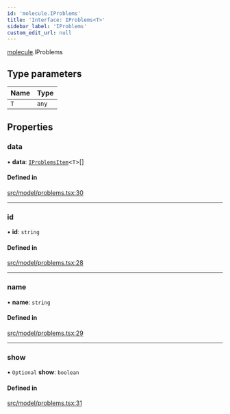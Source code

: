 ```yaml
---
id: 'molecule.IProblems'
title: 'Interface: IProblems<T>'
sidebar_label: 'IProblems'
custom_edit_url: null
---
```


[molecule](../namespaces/molecule).IProblems

## Type parameters

| Name | Type  |
| :--- | :---- |
| `T`  | `any` |

## Properties

### data

• **data**: [`IProblemsItem`](molecule.IProblemsItem)<`T`\>[]

#### Defined in

[src/model/problems.tsx:30](https://github.com/DTStack/molecule/blob/1b0aa04/src/model/problems.tsx#L30)

---

### id

• **id**: `string`

#### Defined in

[src/model/problems.tsx:28](https://github.com/DTStack/molecule/blob/1b0aa04/src/model/problems.tsx#L28)

---

### name

• **name**: `string`

#### Defined in

[src/model/problems.tsx:29](https://github.com/DTStack/molecule/blob/1b0aa04/src/model/problems.tsx#L29)

---

### show

• `Optional` **show**: `boolean`

#### Defined in

[src/model/problems.tsx:31](https://github.com/DTStack/molecule/blob/1b0aa04/src/model/problems.tsx#L31)

